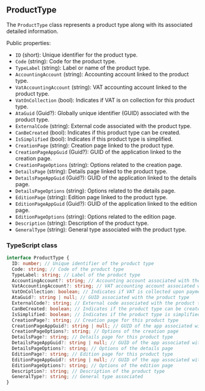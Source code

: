 ﻿## ProductType

The `ProductType` class represents a product type along with its associated detailed information.

Public properties:

- `ID` (short): Unique identifier for the product type.
- `Code` (string): Code for the product type.
- `TypeLabel` (string): Label or name of the product type.
- `AccountingAccount` (string): Accounting account linked to the product type.
- `VatAccountingAccount` (string): VAT accounting account linked to the product type.
- `VatOnCollection` (bool): Indicates if VAT is on collection for this product type.
- `AtaGuid` (Guid?): Globally unique identifier (GUID) associated with the product type.
- `ExternalCode` (string): External code associated with the product type.
- `CanBeCreated` (bool): Indicates if this product type can be created.
- `IsSimplified` (bool): Indicates if this product type is simplified.
- `CreationPage` (string): Creation page linked to the product type.
- `CreationPageAppGuid` (Guid?): GUID of the application linked to the creation page.
- `CreationPageOptions` (string): Options related to the creation page.
- `DetailsPage` (string): Details page linked to the product type.
- `DetailsPageAppGuid` (Guid?): GUID of the application linked to the details page.
- `DetailsPageOptions` (string): Options related to the details page.
- `EditionPage` (string): Edition page linked to the product type.
- `EditionPageAppGuid` (Guid?): GUID of the application linked to the edition page.
- `EditionPageOptions` (string): Options related to the edition page.
- `Description` (string): Description of the product type.
- `GeneralType` (string): General type associated with the product type.

### TypeScript class
```typescript
interface ProductType {
  ID: number; // Unique identifier of the product type
  Code: string; // Code of the product type
  TypeLabel: string; // Label of the product type
  AccountingAccount?: string; // Accounting account associated with the product type
  VatAccountingAccount?: string; // VAT accounting account associated with the product type
  VatOnCollection: boolean; // Indicates if VAT is collected upon payment
  AtaGuid?: string | null; // GUID associated with the product type
  ExternalCode?: string; // External code associated with the product type
  CanBeCreated: boolean; // Indicates if the product type can be created
  IsSimplified: boolean; // Indicates if the product type is simplified
  CreationPage?: string; // Creation page for this product type
  CreationPageAppGuid?: string | null; // GUID of the app associated with the creation page
  CreationPageOptions?: string; // Options of the creation page
  DetailsPage?: string; // Details page for this product type
  DetailsPageAppGuid?: string | null; // GUID of the app associated with the details page
  DetailsPageOptions?: string; // Options of the details page
  EditionPage?: string; // Edition page for this product type
  EditionPageAppGuid?: string | null; // GUID of the app associated with the edition page
  EditionPageOptions?: string; // Options of the edition page
  Description?: string; // Description of the product type
  GeneralType?: string; // General type associated
}
```